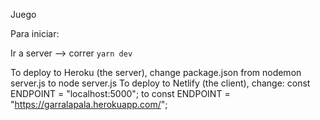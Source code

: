 Juego

Para iniciar:

Ir a server --> correr `yarn dev`

To deploy to Heroku (the server), change package.json from nodemon server.js to node server.js
To deploy to Netlify (the client), change:
const ENDPOINT = "localhost:5000";
to
const ENDPOINT = "https://garralapala.herokuapp.com/";
